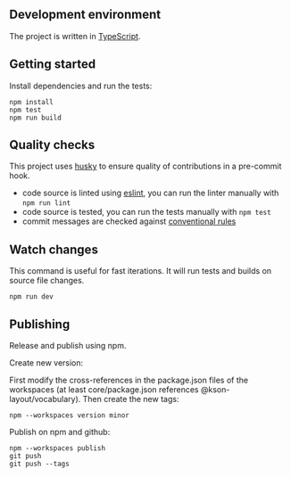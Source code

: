 ## Development environment

The project is written in [TypeScript](https://www.typescriptlang.org/).

## Getting started

Install dependencies and run the tests:

```
npm install
npm test
npm run build
```

## Quality checks

This project uses [husky](https://typicode.github.io/husky/) to ensure quality of contributions in a pre-commit hook.

  - code source is linted using [eslint](https://eslint.org/), you can run the linter manually with `npm run lint`
  - code source is tested, you can run the tests manually with `npm test`
  - commit messages are checked against [conventional rules](https://www.conventionalcommits.org/en/v1.0.0/)

## Watch changes

This command is useful for fast iterations. It will run tests and builds on source file changes.

```
npm run dev
```

## Publishing

Release and publish using npm.

Create new version:

First modify the cross-references in the package.json files of the workspaces (at least core/package.json references @kson-layout/vocabulary). Then create the new tags:

```
npm --workspaces version minor
```

Publish on npm and github:

```
npm --workspaces publish
git push
git push --tags
```
